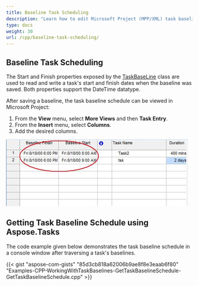 ```yaml
---
title: Baseline Task Scheduling
description: "Learn how to edit Microsoft Project (MPP/XML) task baselines using Aspose.Tasks for C++."
type: docs
weight: 30
url: /cpp/baseline-task-scheduling/
---
```


## **Baseline Task Scheduling**
The Start and Finish properties exposed by the [TaskBaseLine](https://apireference.aspose.com/tasks/cpp/class/aspose.tasks.task_baseline) class are used to read and write a task's start and finish dates when the baseline was saved. Both properties support the DateTime datatype.

After saving a baseline, the task baseline schedule can be viewed in Microsoft Project:

1. From the **View** menu, select **More Views** and then **Task Entry**.
2. From the **Insert** menu, select **Columns**.
3. Add the desired columns.

![task baseline start/finish dates in Microsoft Project](baseline-task-scheduling_1.png)
## **Getting Task Baseline Schedule using Aspose.Tasks**
The code example given below demonstrates the task baseline schedule in a console window after traversing a task's baselines.

{{< gist "aspose-com-gists" "85d3cb818a62006b9ae8f8e3eaab6f80" "Examples-CPP-WorkingWithTaskBaselines-GetTaskBaselineSchedule-GetTaskBaselineSchedule.cpp" >}}
